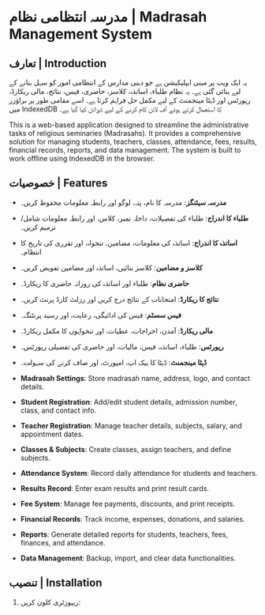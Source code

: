 # مدرسہ انتظامی نظام | Madrasah Management System

## تعارف | Introduction

یہ ایک ویب پر مبنی ایپلیکیشن ہے جو دینی مدارس کے انتظامی امور کو سہل بنانے کے لیے بنائی گئی ہے۔ یہ نظام طلباء، اساتذہ، کلاسز، حاضری، فیس، نتائج، مالی ریکارڈ، رپورٹس اور ڈیٹا مینجمنٹ کے لیے مکمل حل فراہم کرتا ہے۔ اسے مقامی طور پر براؤزر میں IndexedDB کا استعمال کرتے ہوئے آف لائن کام کرنے کے لیے ڈیزائن کیا گیا ہے۔

This is a web-based application designed to streamline the administrative tasks of religious seminaries (Madrasahs). It provides a comprehensive solution for managing students, teachers, classes, attendance, fees, results, financial records, reports, and data management. The system is built to work offline using IndexedDB in the browser.

## خصوصیات | Features

- **مدرسہ سیٹنگز**: مدرسہ کا نام، پتہ، لوگو اور رابطہ معلومات محفوظ کریں۔  
- **طلباء کا اندراج**: طلباء کی تفصیلات، داخلہ نمبر، کلاس، اور رابطہ معلومات شامل/ترمیم کریں۔  
- **اساتذہ کا اندراج**: اساتذہ کی معلومات، مضامین، تنخواہ، اور تقرری کی تاریخ کا انتظام۔  
- **کلاسز و مضامین**: کلاسز بنائیں، اساتذہ اور مضامین تفویض کریں۔  
- **حاضری نظام**: طلباء اور اساتذہ کی روزانہ حاضری کا ریکارڈ۔  
- **نتائج کا ریکارڈ**: امتحانات کے نتائج درج کریں اور رزلٹ کارڈ پرنٹ کریں۔  
- **فیس سسٹم**: فیس کی ادائیگی، رعایت، اور رسید پرنٹنگ۔  
- **مالی ریکارڈ**: آمدن، اخراجات، عطیات، اور تنخواہوں کا مکمل ریکارڈ۔  
- **رپورٹس**: طلباء، اساتذہ، فیس، مالیات، اور حاضری کی تفصیلی رپورٹس۔  
- **ڈیٹا مینجمنٹ**: ڈیٹا کا بیک اپ، امپورٹ، اور صاف کرنے کی سہولت۔  

- **Madrasah Settings**: Store madrasah name, address, logo, and contact details.  
- **Student Registration**: Add/edit student details, admission number, class, and contact info.  
- **Teacher Registration**: Manage teacher details, subjects, salary, and appointment dates.  
- **Classes & Subjects**: Create classes, assign teachers, and define subjects.  
- **Attendance System**: Record daily attendance for students and teachers.  
- **Results Record**: Enter exam results and print result cards.  
- **Fee System**: Manage fee payments, discounts, and print receipts.  
- **Financial Records**: Track income, expenses, donations, and salaries.  
- **Reports**: Generate detailed reports for students, teachers, fees, finances, and attendance.  
- **Data Management**: Backup, import, and clear data functionalities.

## تنصیب | Installation

1. ریپوزٹری کلون کریں:  
 
